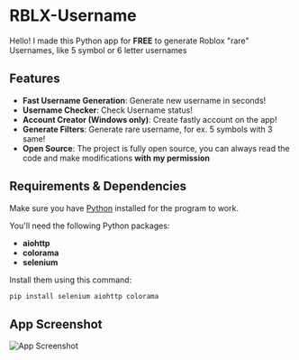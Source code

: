 # RBLX-Username

Hello! I made this Python app for **FREE** to generate Roblox "rare" Usernames, like 5 symbol or 6 letter usernames

## Features
- **Fast Username Generation**: Generate new username in seconds!
- **Username Checker**: Check Username status!
- **Account Creator (Windows only)**: Create fastly account on the app!
- **Generate Filters**: Generate rare username, for ex. 5 symbols with 3 same!
- **Open Source**: The project is fully open source, you can always read the code and make modifications **with my permission**

## Requirements & Dependencies
Make sure you have [Python](https://www.python.org/downloads/) installed for the program to work.

You'll need the following Python packages:
- **aiohttp**
- **colorama**
- **selenium**

Install them using this command:
```bash
pip install selenium aiohttp colorama
```

## App Screenshot
![App Screenshot](https://cdn.discordapp.com/attachments/1218598712004050974/1281701656307826728/C__Users_user_Desktop_projects_RBLX-Username_RBLX-Username_Releases_RBLX-Username-v1.1.exe_06.09.2024_22_42_19.png?ex=66dcad2f&is=66db5baf&hm=2ba9b41a3c25c2289d1427f3f2cc1fc9393d1ce3674f93ee09a00ee4649686e2&)
